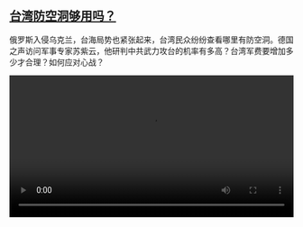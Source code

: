 <!--1647161224000-->
[台湾防空洞够用吗？](https://www.dw.com/zh/%E5%8F%B0%E6%B9%BE%E9%98%B2%E7%A9%BA%E6%B4%9E%E5%A4%9F%E7%94%A8%E5%90%97%EF%BC%9F/a-61097362)
------

<p>俄罗斯入侵乌克兰，台海局势也紧张起来，台湾民众纷纷查看哪里有防空洞。德国之声访问军事专家苏紫云，他研判中共武力攻台的机率有多高？台湾军费要增加多少才合理？如何应对心战？</small></p><video src="https://tvdownloaddw-a.akamaihd.net/dwtv_video/flv/vdt_zh/2022/bchi220311_001_bombtw_01r_sd_avc.mp4" controls style="width:100%"></video>
